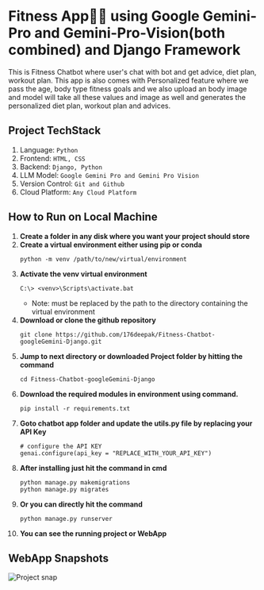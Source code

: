 # Fitness App🏋️‍♀️ using Google Gemini-Pro and Gemini-Pro-Vision(both combined) and Django Framework

This is Fitness Chatbot where user's chat with bot and get advice, diet plan, workout plan. This app is also comes with Personalized feature where we pass the age, body type fitness goals and we also upload an body image and model will take all these values and image as well and generates the personalized diet plan, workout plan and advices.

## Project TechStack
1. Language: `Python`
2. Frontend: `HTML, CSS`
3. Backend: `Django, Python`
4. LLM Model: `Google Gemini Pro and Gemini Pro Vision`
5. Version Control: `Git and Github`
6. Cloud Platform: `Any Cloud Platform`

## How to Run on Local Machine
1. **Create a folder in any disk where you want your project should store**
2. **Create a virtual environment either using pip or conda**
    ```
    python -m venv /path/to/new/virtual/environment
    ```
3. **Activate the venv virtual environment**
    ```
    C:\> <venv>\Scripts\activate.bat
    ```
    - Note: <venv> must be replaced by the path to the directory containing the virtual environment
4. **Download or clone the github repository**
    ```
    git clone https://github.com/176deepak/Fitness-Chatbot-googleGemini-Django.git
    ```
5. **Jump to next directory or downloaded Project folder by hitting the command**
    ```
    cd Fitness-Chatbot-googleGemini-Django
    ```
6. **Download the required modules in environment using command.**
    ```
    pip install -r requirements.txt
    ```
7. **Goto chatbot app folder and update the utils.py file by replacing your API Key**
    ```
    # configure the API KEY 
    genai.configure(api_key = "REPLACE_WITH_YOUR_API_KEY")
    ```
8. **After installing just hit the command in cmd**
    ```
    python manage.py makemigrations
    python manage.py migrates
    ```
9. **Or you can directly hit the command**
    ```
    python manage.py runserver
    ```
10. **You can see the running project or WebApp**

## WebApp Snapshots
![Project snap](https://drive.google.com/uc?id=13afkPi4Ftup60nfyyOwpnuAhq3GY0cP3)
